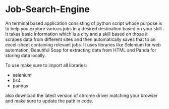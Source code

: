 # Job-Search-Engine
An terminal based application consisting of python script whose purpose is to help you explore various jobs in a desired destination based on your skill . It takes basic information which is a city and a skill based on those it scrapes data from different sites and then automatically saves that to an excel-sheet containing relevant jobs.   It uses libraries like Selenium for web automation, Beautiful Soap for extracting data from HTML and Panda for storing data locally.

To use make sure to import all libraries:
- selenium
- bs4
- pandas

also download the latest version of chrome driver matching your browser and make sure to update the path in code.
